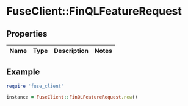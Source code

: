 # FuseClient::FinQLFeatureRequest

## Properties

| Name | Type | Description | Notes |
| ---- | ---- | ----------- | ----- |

## Example

```ruby
require 'fuse_client'

instance = FuseClient::FinQLFeatureRequest.new()
```

